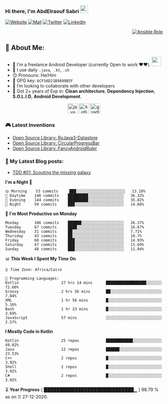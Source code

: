 ### Hi there, I'm AbdElraouf Sabri <img src="https://media.giphy.com/media/hvRJCLFzcasrR4ia7z/giphy.gif" width="25px">
[![Website](https://img.shields.io/badge/-Portfolio-black?style=for-the-badge&logo=google-chrome&logoColor=white)](https://abd3lraouf.tech/)
[![Mail](https://img.shields.io/badge/-Say%20Hi!-black?style=for-the-badge&logo=gmail)](mailto:abdelraoufsabri@gmail.com)
[![Twitter](https://img.shields.io/badge/-Twitter-black?style=for-the-badge&logo=twitter)](https://twitter.com/abd3lraouf)
[![Linkedin](https://img.shields.io/badge/-LinkedIn-black?style=for-the-badge&logo=Linkedin)](https://www.linkedin.com/in/abdelraouf-sabri/)
<p align='right'>
      <a href="https://github.com/AbdElraoufSabri/AbdElraoufSabri/releases/latest/download/AbdElraouf.Sabri.resume.pdf">
            <img alt="Ansible Role" src="https://img.shields.io/static/v1?color=red&label=Resume&logo=adobe&logoColor=white&style=for-the-badge&message=Download">
      </a>
</p>

## 🤵 About Me:
- 🏦 I'm a freelance Android Developer (currently Open to work ❤️❤️).
      <img src="https://media.giphy.com/media/WUlplcMpOCEmTGBtBW/giphy.gif" width="30">
- 🤔 I use daily `.java`,` .kt`, `.sh`
- 😊 Pronouns: He/Him
- 🔑 GPG key: `6CF56D21B9A90B5F`
- 👯 I’m looking to collaborate with other developers
- 💬 Got 2+ years of Exp in: **Clean architecture**, **Dependency Injection**, **S.O.L.I.D**, **Android Development**.

<p align="center">
<img src="https://devicons.github.io/devicon/devicon.git/icons/java/java-original.svg" alt="java" width="32" height="32"/> 
<img src="https://devicons.github.io/devicon/devicon.git/icons/kotlin/kotlin-original.svg" alt="kotlin" width="32" height="32"/> 
<img src="https://devicons.github.io/devicon/devicon.git/icons/gradle/gradle-plain.svg" alt="gradle" width="32" height="32"/> 
</p>

### 🎮 Latest Inventions
- [Open Source Library: RxJava3-Datastore](https://github.com/AbdElraoufSabri/DatastoreWithRxJava3)
- [Open Source Library: CircularProgressBar](https://github.com/AbdElraoufSabri/CircularProgressBar)
- [Open Source Library: FancyAndroidRuler](https://github.com/AbdElraoufSabri/FancyAndroidRuler)

### 📕 My Latest Blog posts:
<!-- BLOG-POST-LIST:START -->
- [TDD #01: Scouting the missing galaxy](https://abd3lraouf.tech/tdd/TDD-01-Scouting-the-missing-galaxy/)
<!-- BLOG-POST-LIST:END -->

<!--START_SECTION:waka-->
**I'm a Night 🦉** 

```text
🌞 Morning    53 commits     ███░░░░░░░░░░░░░░░░░░░░░░   13.18% 
🌆 Daytime    146 commits    █████████░░░░░░░░░░░░░░░░   36.32% 
🌃 Evening    144 commits    █████████░░░░░░░░░░░░░░░░   35.82% 
🌙 Night      59 commits     ███░░░░░░░░░░░░░░░░░░░░░░   14.68%

```
📅 **I'm Most Productive on Monday** 

```text
Monday       106 commits    ██████░░░░░░░░░░░░░░░░░░░   26.37% 
Tuesday      67 commits     ████░░░░░░░░░░░░░░░░░░░░░   16.67% 
Wednesday    31 commits     ██░░░░░░░░░░░░░░░░░░░░░░░   7.71% 
Thursday     43 commits     ██░░░░░░░░░░░░░░░░░░░░░░░   10.7% 
Friday       60 commits     ███░░░░░░░░░░░░░░░░░░░░░░   14.93% 
Saturday     47 commits     ███░░░░░░░░░░░░░░░░░░░░░░   11.69% 
Sunday       48 commits     ███░░░░░░░░░░░░░░░░░░░░░░   11.94%

```


📊 **This Week I Spent My Time On** 

```text
⌚︎ Time Zone: Africa/Cairo

💬 Programming Languages: 
Kotlin                   27 hrs 14 mins      ██████████████████░░░░░░░   72.66% 
Groovy                   2 hrs 56 mins       ██░░░░░░░░░░░░░░░░░░░░░░░   7.84% 
XML                      1 hr 56 mins        █░░░░░░░░░░░░░░░░░░░░░░░░   5.16% 
Bash                     1 hr 23 mins        █░░░░░░░░░░░░░░░░░░░░░░░░   3.69% 
JavaScript               57 mins             ░░░░░░░░░░░░░░░░░░░░░░░░░   2.57%

```

**I Mostly Code in Kotlin** 

```text
Kotlin                   25 repos            ████████████░░░░░░░░░░░░░   49.02% 
Java                     12 repos            ██████░░░░░░░░░░░░░░░░░░░   23.53% 
C++                      2 repos             █░░░░░░░░░░░░░░░░░░░░░░░░   3.92% 
Shell                    2 repos             █░░░░░░░░░░░░░░░░░░░░░░░░   3.92% 
C#                       2 repos             █░░░░░░░░░░░░░░░░░░░░░░░░   3.92%

```



<!--END_SECTION:waka-->

⏳ **Year Progress** { █████████████████████████████▁ } 98.79 % as on ⏰ 27-12-2020.


